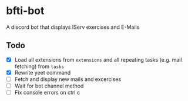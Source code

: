 # bfti-bot

A discord bot that displays IServ exercises and E-Mails

## Todo

- [x] Load all extensions from `extensions` and all repeating tasks (e.g. mail
      fetching) from `tasks`
- [x] Rewrite yeet command
- [ ] Fetch and display new mails and excercises
- [ ] Wait for bot channel method
- [ ] Fix console errors on ctrl c
